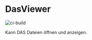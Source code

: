 # DasViewer

![ci-build](https://github.com/dem2k/DasViewer/workflows/ci-build/badge.svg)

Kann DAS Dateien öffnen und anzeigen.
